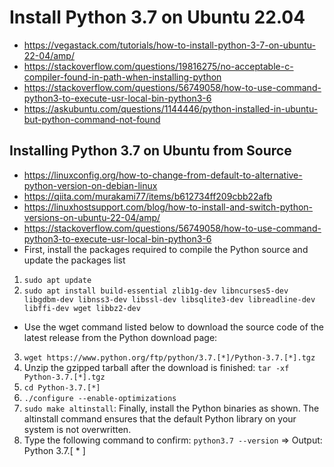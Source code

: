 # Install Python 3.7 on Ubuntu 22.04
- https://vegastack.com/tutorials/how-to-install-python-3-7-on-ubuntu-22-04/amp/
- https://stackoverflow.com/questions/19816275/no-acceptable-c-compiler-found-in-path-when-installing-python
- https://stackoverflow.com/questions/56749058/how-to-use-command-python3-to-execute-usr-local-bin-python3-6
- https://askubuntu.com/questions/1144446/python-installed-in-ubuntu-but-python-command-not-found
## Installing Python 3.7 on Ubuntu from Source
- https://linuxconfig.org/how-to-change-from-default-to-alternative-python-version-on-debian-linux
- https://qiita.com/murakami77/items/b612734ff209cbb22afb
- https://linuxhostsupport.com/blog/how-to-install-and-switch-python-versions-on-ubuntu-22-04/amp/
- https://stackoverflow.com/questions/56749058/how-to-use-command-python3-to-execute-usr-local-bin-python3-6
- First, install the packages required to compile the Python source and update the packages list
1. `sudo apt update`
2. `sudo apt install build-essential zlib1g-dev libncurses5-dev libgdbm-dev libnss3-dev libssl-dev libsqlite3-dev libreadline-dev libffi-dev wget libbz2-dev`
- Use the wget command listed below to download the source code of the latest release from the Python download page:
3. `wget https://www.python.org/ftp/python/3.7.[*]/Python-3.7.[*].tgz`
4. Unzip the gzipped tarball after the download is finished: `tar -xf Python-3.7.[*].tgz`
5. `cd Python-3.7.[*]`
6. `./configure --enable-optimizations`
7. `sudo make altinstall`: Finally, install the Python binaries as shown. The altinstall command ensures that the default Python library on your system is not overwritten.
8.  Type the following command to confirm: `python3.7 --version` => Output: Python 3.7.[ * ]